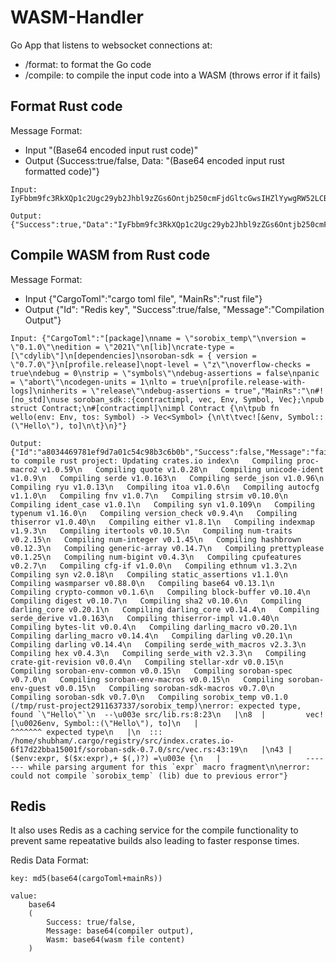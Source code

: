# WASM-Handler

Go App that listens to websocket connections at:
- /format: to format the Go code
- /compile: to compile the input code into a WASM (throws error if it fails)

## Format Rust code
Message Format:
- Input "(Base64 encoded input rust code)"
- Output {Success:true/false, Data: "(Base64 encoded input rust formatted code)"}
```
Input: IyFbbm9fc3RkXQp1c2Ugc29yb2Jhbl9zZGs6Ontjb250cmFjdGltcGwsIHZlYywgRW52LCBTeW1ib2wsIFZlY307CnB1YiBzdHJ1Y3QgQ29udHJhY3Q7CiNbY29udHJhY3RpbXBsXQppbXBsIENvbnRyYWN0IHsKICAgICAgICAgICAgICBwdWIgZm4gaGVsbG8oZW52OiBFbnYsIHRvOiBTeW1ib2wpIC0+IFZlYzxTeW1ib2w+IHsKICAgICAgICB2ZWMhWyZlbnYsIFN5bWJvbDo6c2hvcnQoIkhlbGxvIiksIHRvXQogICAgfQp9Cg==

Output:
{"Success":true,"Data":"IyFbbm9fc3RkXQp1c2Ugc29yb2Jhbl9zZGs6Ontjb250cmFjdGltcGwsIHZlYywgRW52LCBTeW1ib2wsIFZlY307CnB1YiBzdHJ1Y3QgQ29udHJhY3Q7CiNbY29udHJhY3RpbXBsXQppbXBsIENvbnRyYWN0IHsKICAgIHB1YiBmbiBoZWxsbyhlbnY6IEVudiwgdG86IFN5bWJvbCkgLT4gVmVjPFN5bWJvbD4gewogICAgICAgIHZlYyFbJmVudiwgU3ltYm9sOjpzaG9ydCgiSGVsbG8iKSwgdG9dCiAgICB9Cn0K"}
```

## Compile WASM from Rust code
Message Format:
- Input {"CargoToml":"cargo toml file", "MainRs":"rust file"}
- Output {"Id": "Redis key", "Success":true/false, "Message":"Compilation Output"}

```
Input: {"CargoToml":"[package]\nname = \"sorobix_temp\"\nversion = \"0.1.0\"\nedition = \"2021\"\n[lib]\ncrate-type = [\"cdylib\"]\n[dependencies]\nsoroban-sdk = { version = \"0.7.0\"}\n[profile.release]\nopt-level = \"z\"\noverflow-checks = true\ndebug = 0\nstrip = \"symbols\"\ndebug-assertions = false\npanic = \"abort\"\ncodegen-units = 1\nlto = true\n[profile.release-with-logs]\ninherits = \"release\"\ndebug-assertions = true","MainRs":"\n#![no_std]\nuse soroban_sdk::{contractimpl, vec, Env, Symbol, Vec};\npub struct Contract;\n#[contractimpl]\nimpl Contract {\n\tpub fn wello(env: Env, tos: Symbol) -> Vec<Symbol> {\n\t\tvec![&env, Symbol::(\"Hello\"), to]\n\t}\n}"}

Output: 
{"Id":"a8034469781ef9d7a01c54c98b3c6b0b","Success":false,"Message":"failed to compile rust project: Updating crates.io index\n   Compiling proc-macro2 v1.0.59\n   Compiling quote v1.0.28\n   Compiling unicode-ident v1.0.9\n   Compiling serde v1.0.163\n   Compiling serde_json v1.0.96\n   Compiling ryu v1.0.13\n   Compiling itoa v1.0.6\n   Compiling autocfg v1.1.0\n   Compiling fnv v1.0.7\n   Compiling strsim v0.10.0\n   Compiling ident_case v1.0.1\n   Compiling syn v1.0.109\n   Compiling typenum v1.16.0\n   Compiling version_check v0.9.4\n   Compiling thiserror v1.0.40\n   Compiling either v1.8.1\n   Compiling indexmap v1.9.3\n   Compiling itertools v0.10.5\n   Compiling num-traits v0.2.15\n   Compiling num-integer v0.1.45\n   Compiling hashbrown v0.12.3\n   Compiling generic-array v0.14.7\n   Compiling prettyplease v0.1.25\n   Compiling num-bigint v0.4.3\n   Compiling cpufeatures v0.2.7\n   Compiling cfg-if v1.0.0\n   Compiling ethnum v1.3.2\n   Compiling syn v2.0.18\n   Compiling static_assertions v1.1.0\n   Compiling wasmparser v0.88.0\n   Compiling base64 v0.13.1\n   Compiling crypto-common v0.1.6\n   Compiling block-buffer v0.10.4\n   Compiling digest v0.10.7\n   Compiling sha2 v0.10.6\n   Compiling darling_core v0.20.1\n   Compiling darling_core v0.14.4\n   Compiling serde_derive v1.0.163\n   Compiling thiserror-impl v1.0.40\n   Compiling bytes-lit v0.0.4\n   Compiling darling_macro v0.20.1\n   Compiling darling_macro v0.14.4\n   Compiling darling v0.20.1\n   Compiling darling v0.14.4\n   Compiling serde_with_macros v2.3.3\n   Compiling hex v0.4.3\n   Compiling serde_with v2.3.3\n   Compiling crate-git-revision v0.0.4\n   Compiling stellar-xdr v0.0.15\n   Compiling soroban-env-common v0.0.15\n   Compiling soroban-spec v0.7.0\n   Compiling soroban-env-macros v0.0.15\n   Compiling soroban-env-guest v0.0.15\n   Compiling soroban-sdk-macros v0.7.0\n   Compiling soroban-sdk v0.7.0\n   Compiling sorobix_temp v0.1.0 (/tmp/rust-project2911637337/sorobix_temp)\nerror: expected type, found `\"Hello\"`\n  --\u003e src/lib.rs:8:23\n   |\n8  |         vec![\u0026env, Symbol::(\"Hello\"), to]\n   |                             ^^^^^^^ expected type\n   |\n  ::: /home/shubham/.cargo/registry/src/index.crates.io-6f17d22bba15001f/soroban-sdk-0.7.0/src/vec.rs:43:19\n   |\n43 |     ($env:expr, $($x:expr),+ $(,)?) =\u003e {\n   |                   ------- while parsing argument for this `expr` macro fragment\n\nerror: could not compile `sorobix_temp` (lib) due to previous error"}
```

## Redis

It also uses Redis as a caching service for the compile functionality to prevent same repeatative builds also leading to faster response times.

Redis Data Format:
```
key: md5(base64(cargoToml+mainRs))

value:
    base64
    (
        Success: true/false,
        Message: base64(compiler output),
        Wasm: base64(wasm file content)
    )

```
